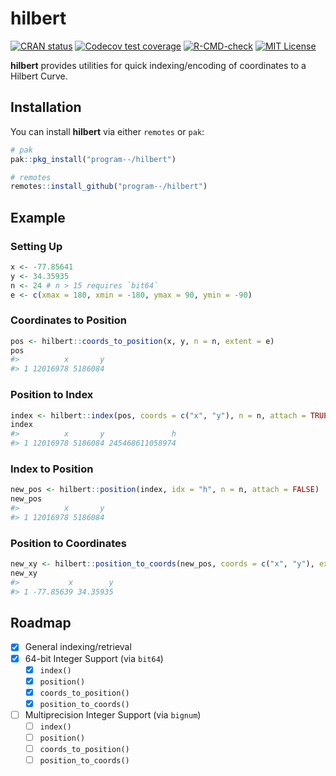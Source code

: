 
<!-- README.md is generated from README.Rmd. Please edit that file -->

# hilbert

<!-- badges: start -->

[![CRAN
status](https://www.r-pkg.org/badges/version/hilbert)](https://CRAN.R-project.org/package=hilbert)
[![Codecov test
coverage](https://codecov.io/gh/program--/hilbert/branch/main/graph/badge.svg)](https://codecov.io/gh/program--/hilbert?branch=main)
[![R-CMD-check](https://github.com/program--/hilbert/workflows/R-CMD-check/badge.svg)](https://github.com/program--/hilbert/actions)
[![MIT
License](https://img.shields.io/badge/license-MIT-blue.svg)](https://opensource.org/licenses/MIT)
<!-- badges: end -->

**hilbert** provides utilities for quick indexing/encoding of
coordinates to a Hilbert Curve.

## Installation

You can install **hilbert** via either `remotes` or `pak`:

``` r
# pak
pak::pkg_install("program--/hilbert")

# remotes
remotes::install_github("program--/hilbert")
```

## Example

### Setting Up

``` r
x <- -77.85641
y <- 34.35935
n <- 24 # n > 15 requires `bit64`
e <- c(xmax = 180, xmin = -180, ymax = 90, ymin = -90)
```

### Coordinates to Position

``` r
pos <- hilbert::coords_to_position(x, y, n = n, extent = e)
pos
#>          x       y
#> 1 12016978 5186084
```

### Position to Index

``` r
index <- hilbert::index(pos, coords = c("x", "y"), n = n, attach = TRUE)
index
#>          x       y               h
#> 1 12016978 5186084 245468611058974
```

### Index to Position

``` r
new_pos <- hilbert::position(index, idx = "h", n = n, attach = FALSE)
new_pos
#>          x       y
#> 1 12016978 5186084
```

### Position to Coordinates

``` r
new_xy <- hilbert::position_to_coords(new_pos, coords = c("x", "y"), extent = e, n = n, attach = TRUE)
new_xy
#>           x        y
#> 1 -77.85639 34.35935
```

## Roadmap

-   [x] General indexing/retrieval
-   [x] 64-bit Integer Support (via `bit64`)
    -   [x] `index()`
    -   [x] `position()`
    -   [x] `coords_to_position()`
    -   [x] `position_to_coords()`
-   [ ] Multiprecision Integer Support (via `bignum`)
    -   [ ] `index()`
    -   [ ] `position()`
    -   [ ] `coords_to_position()`
    -   [ ] `position_to_coords()`
